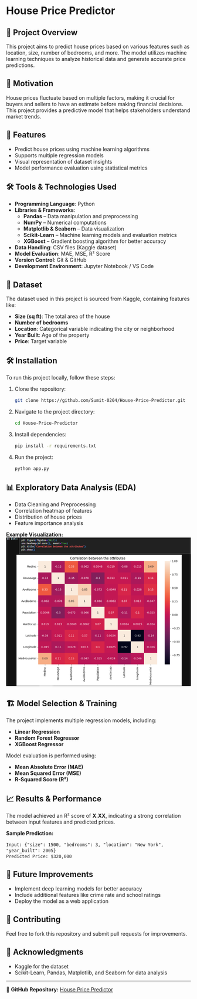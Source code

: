 # House Price Predictor

## 📌 Project Overview
This project aims to predict house prices based on various features such as location, size, number of bedrooms, and more. The model utilizes machine learning techniques to analyze historical data and generate accurate price predictions.

## 📜 Motivation
House prices fluctuate based on multiple factors, making it crucial for buyers and sellers to have an estimate before making financial decisions. This project provides a predictive model that helps stakeholders understand market trends.

## 🚀 Features
- Predict house prices using machine learning algorithms
- Supports multiple regression models
- Visual representation of dataset insights
- Model performance evaluation using statistical metrics

## 🛠 Tools & Technologies Used
- **Programming Language**: Python  
- **Libraries & Frameworks**:  
  - **Pandas** – Data manipulation and preprocessing  
  - **NumPy** – Numerical computations  
  - **Matplotlib & Seaborn** – Data visualization  
  - **Scikit-Learn** – Machine learning models and evaluation metrics  
  - **XGBoost** – Gradient boosting algorithm for better accuracy  
- **Data Handling**: CSV files (Kaggle dataset)  
- **Model Evaluation**: MAE, MSE, R² Score  
- **Version Control**: Git & GitHub  
- **Development Environment**: Jupyter Notebook / VS Code  

## 📂 Dataset
The dataset used in this project is sourced from Kaggle, containing features like:
- **Size (sq ft)**: The total area of the house
- **Number of bedrooms**
- **Location**: Categorical variable indicating the city or neighborhood
- **Year Built**: Age of the property
- **Price**: Target variable

## 🛠 Installation
To run this project locally, follow these steps:

1. Clone the repository:
   ```bash
   git clone https://github.com/Sumit-0204/House-Price-Predictor.git
   ```
2. Navigate to the project directory:
   ```bash
   cd House-Price-Predictor
   ```
3. Install dependencies:
   ```bash
   pip install -r requirements.txt
   ```
4. Run the project:
   ```bash
   python app.py
   ```

## 📊 Exploratory Data Analysis (EDA)
- Data Cleaning and Preprocessing
- Correlation heatmap of features
- Distribution of house prices
- Feature importance analysis

**Example Visualization:**
![Correlation Heatmap](https://github.com/Sumit-0204/House-Price-Predictor/blob/main/corelation%20atributes.PNG)

## 🏗 Model Selection & Training
The project implements multiple regression models, including:
- **Linear Regression**
- **Random Forest Regressor**
- **XGBoost Regressor**

Model evaluation is performed using:
- **Mean Absolute Error (MAE)**
- **Mean Squared Error (MSE)**
- **R-Squared Score (R²)**

## 📈 Results & Performance
The model achieved an R² score of **X.XX**, indicating a strong correlation between input features and predicted prices.

**Sample Prediction:**
```
Input: {"size": 1500, "bedrooms": 3, "location": "New York", "year_built": 2005}
Predicted Price: $320,000
```

## 🎯 Future Improvements
- Implement deep learning models for better accuracy
- Include additional features like crime rate and school ratings
- Deploy the model as a web application

## 🤝 Contributing
Feel free to fork this repository and submit pull requests for improvements.


## 🙏 Acknowledgments
- Kaggle for the dataset
- Scikit-Learn, Pandas, Matplotlib, and Seaborn for data analysis

---
📌 **GitHub Repository:** [House Price Predictor](https://github.com/Sumit-0204/House-Price-Predictor)
